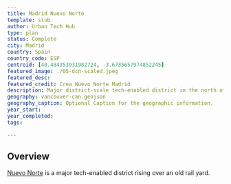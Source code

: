 ```yaml
---
title: Madrid Nuevo Norte
template: stub
author: Urban Tech Hub
type: plan
status: Complete
city: Madrid
country: Spain
country_code: ESP
centroid: [40.484353931982724, -3.6735657974852245]          
featured_image: ./05-dcn-scaled.jpeg
featured_desc: 
featured_credit: Crea Nuevo Norte Madrid
description: Major district-scale tech-enabled district in the north of Madrid.
geography: vancouver-can.geojson
geography_caption: Optional Caption for the geographic information.
year_start:
year_completed:
tags:

---
```


## Overview

[Nuevo Norte](https://creamadridnuevonorte.com/en/) is a major tech-enabled district rising over an old rail yard.
